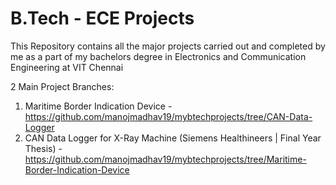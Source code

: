 # B.Tech - ECE Projects
This Repository contains all the major projects carried out and completed by me as a part of my bachelors degree in Electronics and Communication Engineering at VIT Chennai

2 Main Project Branches:
1. Maritime Border Indication Device - https://github.com/manojmadhav19/mybtechprojects/tree/CAN-Data-Logger
2. CAN Data Logger for X-Ray Machine (Siemens Healthineers | Final Year Thesis) - https://github.com/manojmadhav19/mybtechprojects/tree/Maritime-Border-Indication-Device

